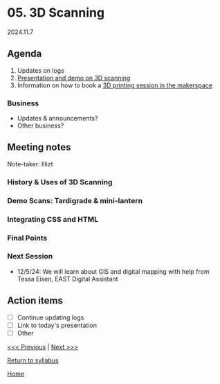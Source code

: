 # 05. 3D Scanning

2024.11.7

## Agenda
1. Updates on logs
2. [Presentation and demo on 3D scanning](https://jhopkins1.digital.brynmawr.edu/reveal_presentations/3d-scanning-lesson.html)
3. Information on how to book a [3D printing session in the makerspace](https://www.brynmawr.edu/inside/offices-services/library-information-technology-services/about/spaces/makerspace)

### Business

- Updates & announcements?
- Other business?

## Meeting notes
Note-taker: Illizt

### History & Uses of 3D Scanning

### Demo Scans: Tardigrade & mini-lantern

### Integrating CSS and HTML

### Final Points

### Next Session
- 12/5/24: We will learn about GIS and digital mapping with help from Tessa Eisen, EAST Digital Assistant

## Action items
- [ ] Continue updating logs
- [ ] Link to today's presentation
- [ ] Other

[<<< Previous](03-github-pages.md) | [Next >>>]()

[Return to syllabus](../syllabus.md)

[Home](../README.md)

